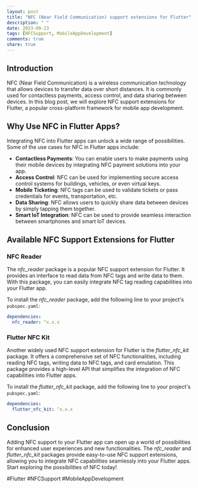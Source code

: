 ```yaml
---
layout: post
title: "NFC (Near Field Communication) support extensions for Flutter"
description: " "
date: 2023-09-23
tags: [NFCSupport, MobileAppDevelopment]
comments: true
share: true
---
```


## Introduction
NFC (Near Field Communication) is a wireless communication technology that allows devices to transfer data over short distances. It is commonly used for contactless payments, access control, and data sharing between devices. In this blog post, we will explore NFC support extensions for Flutter, a popular cross-platform framework for mobile app development.

## Why Use NFC in Flutter Apps?
Integrating NFC into Flutter apps can unlock a wide range of possibilities. Some of the use cases for NFC in Flutter apps include:
- **Contactless Payments**: You can enable users to make payments using their mobile devices by integrating NFC payment solutions into your app.
- **Access Control**: NFC can be used for implementing secure access control systems for buildings, vehicles, or even virtual keys.
- **Mobile Ticketing**: NFC tags can be used to validate tickets or pass credentials for events, transportation, etc.
- **Data Sharing**: NFC allows users to quickly share data between devices by simply tapping them together.
- **Smart IoT Integration**: NFC can be used to provide seamless interaction between smartphones and smart IoT devices.

## Available NFC Support Extensions for Flutter

### NFC Reader
The *nfc_reader* package is a popular NFC support extension for Flutter. It provides an interface to read data from NFC tags and write data to them. With this package, you can easily integrate NFC tag reading capabilities into your Flutter app.

To install the *nfc_reader* package, add the following line to your project's `pubspec.yaml`:
```yaml
dependencies:
  nfc_reader: ^x.x.x
```

### Flutter NFC Kit
Another widely used NFC support extension for Flutter is the *flutter_nfc_kit* package. It offers a comprehensive set of NFC functionalities, including reading NFC tags, writing data to NFC tags, and card emulation. This package provides a high-level API that simplifies the integration of NFC capabilities into Flutter apps.

To install the *flutter_nfc_kit* package, add the following line to your project's `pubspec.yaml`:
```yaml
dependencies:
  flutter_nfc_kit: ^x.x.x
```

## Conclusion
Adding NFC support to your Flutter app can open up a world of possibilities for enhanced user experiences and new functionalities. The *nfc_reader* and *flutter_nfc_kit* packages provide easy-to-use NFC support extensions, allowing you to integrate NFC capabilities seamlessly into your Flutter apps. Start exploring the possibilities of NFC today!

#Flutter #NFCSupport #MobileAppDevelopment